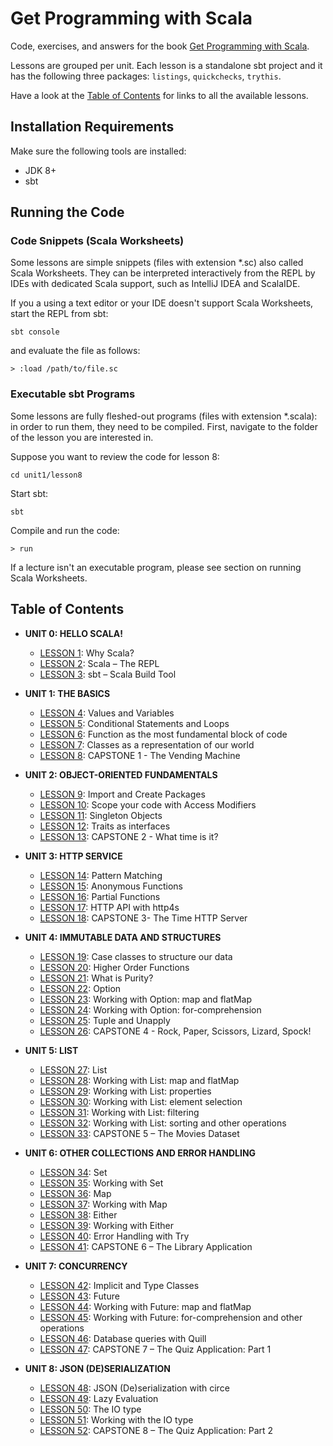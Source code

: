 # Get Programming with Scala
Code, exercises, and answers for the book [Get Programming with Scala](https://www.manning.com/books/get-programming-with-scala?a_aid=daniela&a_bid=7cd2421c).

Lessons are grouped per unit. Each lesson is a standalone sbt project and
it has the following three packages: `listings`, `quickchecks`, `trythis`.

Have a look at the [Table of Contents](#table-of-contents) for links to all the available lessons.

## Installation Requirements
Make sure the following tools are installed:
 - JDK 8+
 - sbt

## Running the Code

### Code Snippets (Scala Worksheets)
Some lessons are simple snippets (files with extension \*.sc) also called Scala Worksheets.
They can be interpreted interactively from the REPL by IDEs with dedicated Scala support,
such as IntelliJ IDEA and ScalaIDE.

If you a using a text editor or your IDE doesn't support Scala Worksheets,
start the REPL from sbt:
```
sbt console
```

and evaluate the file as follows:
```
> :load /path/to/file.sc
```

### Executable sbt Programs
Some lessons are fully fleshed-out programs (files with extension \*.scala):
in order to run them, they need to be compiled.
First, navigate to the folder of the lesson you are interested in.

Suppose you want to review the code for lesson 8:
```
cd unit1/lesson8
```

Start sbt:
```
sbt
```

Compile and run the code:
```
> run
```

If a lecture isn't an executable program, please see section on running Scala Worksheets.

## Table of Contents
- **UNIT 0: HELLO SCALA!**
    - [LESSON 1](unit0/lesson1): Why Scala?
    - [LESSON 2](unit0/lesson2): Scala – The REPL
    - [LESSON 3](unit0/lesson3): sbt – Scala Build Tool

- **UNIT 1:  THE BASICS**
    - [LESSON 4](unit1/lesson4): Values and Variables
    - [LESSON 5](unit1/lesson5): Conditional Statements and Loops
    - [LESSON 6](unit1/lesson6): Function as the most fundamental block of code
    - [LESSON 7](unit1/lesson7): Classes as a representation of our world
    - [LESSON 8](unit1/lesson8): CAPSTONE 1 - The Vending Machine

- **UNIT 2: OBJECT-ORIENTED FUNDAMENTALS**
    - [LESSON 9](unit2/lesson9): Import and Create Packages
    - [LESSON 10](unit2/lesson10): Scope your code with Access Modifiers
    - [LESSON 11](unit2/lesson11): Singleton Objects
    - [LESSON 12](unit2/lesson12): Traits as interfaces
    - [LESSON 13](unit2/lesson13): CAPSTONE 2 - What time is it?

- **UNIT 3: HTTP SERVICE**
    - [LESSON 14](unit3/lesson14): Pattern Matching
    - [LESSON 15](unit3/lesson15): Anonymous Functions
    - [LESSON 16](unit3/lesson16): Partial Functions
    - [LESSON 17](unit3/lesson17): HTTP API with http4s
    - [LESSON 18](unit3/lesson18): CAPSTONE 3- The Time HTTP Server

- **UNIT 4: IMMUTABLE DATA AND STRUCTURES**
    - [LESSON 19](unit4/lesson19): Case classes to structure our data			
    - [LESSON 20](unit4/lesson20): Higher Order Functions
    - [LESSON 21](unit4/lesson21): What is Purity?								
    - [LESSON 22](unit4/lesson22): Option		
    - [LESSON 23](unit4/lesson23): Working with Option: map and flatMap
    - [LESSON 24](unit4/lesson24): Working with Option: for-comprehension
    - [LESSON 25](unit4/lesson25): Tuple and Unapply
    - [LESSON 26](unit4/lesson26): CAPSTONE 4	- Rock, Paper, Scissors, Lizard, Spock!					

- **UNIT 5: LIST**
    - [LESSON 27](unit5/lesson27): List							
    - [LESSON 28](unit5/lesson28): Working with List: map and flatMap
    - [LESSON 29](unit5/lesson29): Working with List: properties
    - [LESSON 30](unit5/lesson30): Working with List: element selection
    - [LESSON 31](unit5/lesson31): Working with List: filtering
    - [LESSON 32](unit5/lesson32): Working with List: sorting and other operations
    - [LESSON 33](unit5/lesson33): CAPSTONE 5 – The Movies Dataset

- **UNIT 6: OTHER COLLECTIONS AND ERROR HANDLING**
    - [LESSON 34](unit6/lesson34): Set							
    - [LESSON 35](unit6/lesson35): Working with Set
    - [LESSON 36](unit6/lesson36): Map
    - [LESSON 37](unit6/lesson37): Working with Map
    - [LESSON 38](unit6/lesson38): Either
    - [LESSON 39](unit6/lesson39): Working with Either
    - [LESSON 40](unit6/lesson40): Error Handling with Try
    - [LESSON 41](unit6/lesson41): CAPSTONE 6 – The Library Application

- **UNIT 7: CONCURRENCY**
    - [LESSON 42](unit7/lesson42): Implicit and Type Classes
    - [LESSON 43](unit7/lesson43): Future					
    - [LESSON 44](unit7/lesson44): Working with Future: map and flatMap				
    - [LESSON 45](unit7/lesson45): Working with Future: for-comprehension and other operations			
    - [LESSON 46](unit7/lesson46): Database queries with Quill
    - [LESSON 47](unit7/lesson47): CAPSTONE 7 – The Quiz Application: Part 1

- **UNIT 8: JSON (DE)SERIALIZATION**
    - [LESSON 48](unit8/lesson48): JSON (De)serialization with circe
    - [LESSON 49](unit8/lesson49): Lazy Evaluation
    - [LESSON 50](unit8/lesson50): The IO type
    - [LESSON 51](unit8/lesson51): Working with the IO type
    - [LESSON 52](unit8/lesson52): CAPSTONE 8 – The Quiz Application: Part 2
